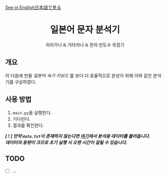 [See in English](../README.md)[日本語で見る](README_ja.md)

<h1 align="center" style="font-family: Georgia">일본어 문자 분석기</h1>
<p align="center" style="font-family: Verdana">히라가나 & 가타카나 & 한자 빈도수 측정기</p>


## 개요
이 다음에 만들 _일본어 속기 키보드_ 를 보다 더 효율적으로 완성키 위해 이와 같은 분석기를 구상하였다.

## 사용 방법
1. `main.py`을 실행한다.
2. 기다린다.
3. 결과를 확인한다.

_**[ ! ] 만약 `data.txt`이 존재하지 않는다면 [여기](https://huggingface.co/datasets/izumi-lab/llm-japanese-dataset)에서 분석용 데이터를 불러옵니다.\
데이터의 용량이 크므로 초기 실행 시 오랜 시간이 걸릴 수 있습니다.**_


## TODO
- [ ] ...